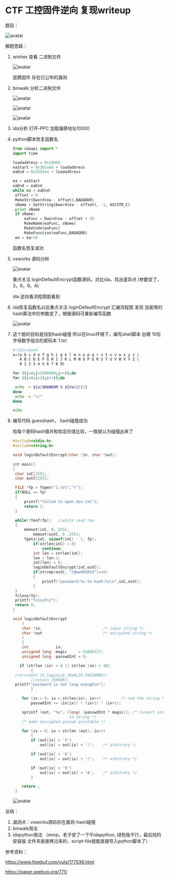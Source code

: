 # CTF 工控固件逆向 复现writeup

题目：

![avatar](./images/CTF-工控固件逆向-复现writeup/1.png)

解题思路：

1. winhex 查看 二进制文件

   ![avatar](./images/CTF-工控固件逆向-复现writeup/2.png)

   

   昆腾固件 存在已公布的漏洞

2. binwalk 分析二进制文件

   ![avatar](./images/CTF-工控固件逆向-复现writeup/4.png)

   ![avatar](./images/CTF-工控固件逆向-复现writeup/5.png)

   ![avatar](./images/CTF-工控固件逆向-复现writeup/6.png)

3. ida分析 打开-PPC 加载偏移地址10000

   

4. python脚本恢复函数名

   ```python
   from idaapi import *
   import time
   
   loadaddress = 0x10000
   eaStart = 0x301e64 + loadaddress
   eaEnd = 0x3293a4 + loadaddress
   
   ea = eaStart
   eaEnd = eaEnd
   while ea < eaEnd:
   	offset = 0
   	MakeStr(Dword(ea - offset),BADADDR)
   	sName = GetString(Dword(ea - offset), -1, ASCSTR_C)
   	print sName
   	if sName:
   		eaFunc = Dword(ea - offset + 4)
   		MakeName(eaFunc, sName)
   		MakeCode(eaFunc)
   		MakeFunction(eaFunc,BADADDR)
   	ea = ea+16
   ```

    函数名恢复成功

5. vxworks 源码分析

   ![avatar](./images/CTF-工控固件逆向-复现writeup/vx.png)

   重点关注 loginDefaultEncrypt函数源码，对比ida，找出差异点 (参数变了，3，6，9，A)

    ida 逆向看流程图能看到

6. ida恢复函数名以后重点关注  loginDefaultEncrypt 汇编流程图 发现 加密用的hash算法中的参数变了，根据源码可重新编写函数

   ![avatar](./images/CTF-工控固件逆向-复现writeup/vxn.png)

7. 这个题的目标是找到hash碰撞 所以在linux环境下，编写shell脚本  创建 10位字母数字组合的密码本 1.txt

   ```bash
   #!/bin/bash
   a=(a b c d e f g h i g k l m n o p q r s t u v w x y z \
      A B C D E F G H I J K L M N O P Q R S T U V W X Y Z \
      0 1 2 3 4 5 6 7 8 9)
   
   for ((j=0;j<1000000;j++));do
   for ((i=0;i<10;i++));do
   
   	echo -n ${a[$RANDOM % ${#a[@]}]}
   done
   	echo -e "\r"
   done
   
   echo
   ```

8. 编写代码 guesshash， hash碰撞成功

    给每个密码hash值并和给定的值比较，一致就认为碰撞出来了

   ```c
   #include<stdio.h>
   #include<string.h>
   
   void loginDefaultEncrypt(char *in, char *out);
       
   int main()
   {
   	char inC[255];
   	char outC[255];
   
   	FILE *fp = fopen("1.txt","r");
   	if(NULL == fp)
   	{
   		printf("failed to open dos.txt");
   		return 1;
   	}
   
   	while(!feof(fp))   //while read row
   	{
   		memset(inC, 0, 255);
   			memset(outC, 0 ,255);
   		fgets(inC, sizeof(inC) - 1, fp);
   			if(strlen(inC) < 8)
   				continue;
   			int len = strlen(inC);
   			len = len-2;
   			inC[len] = 0;
   			loginDefaultEncrypt(inC,outC);
   			if(strcmp(outC, "cQwwddSRxS")==0)
   			{
   				printf("password:%s to hash:%s\n",inC,outC);
   			}
   	}
   	fclose(fp);
   	printf("finish\n");
   	return 0;
   }
   
   void loginDefaultEncrypt
       (
       char *in,                           /* input string */
       char *out                           /* encrypted string */
       )
       {
       int            ix;
       unsigned long  magic     = 31695317;
       unsigned long  passwdInt = 0;
   
      if (strlen (in) < 8 || strlen (in) > 40)
           {
   	//errnoSet (S_loginLib_INVALID_PASSWORD);
           //return (ERROR);
   	printf("password is not long enough\n");
           }
   
       for (ix = 0; ix < strlen(in); ix++)         /* sum the string */
           passwdInt += (in[ix]) * (ix+1) ^ (ix+1);
   
       sprintf (out, "%u", (long) (passwdInt * magic)); /* convert interger
   							to string */
       /* make encrypted passwd printable */
   
       for (ix = 0; ix < strlen (out); ix++)
           {
           if (out[ix] < '3')
               out[ix] = out[ix] + '!';    /* arbitrary */
   
           if (out[ix] < '6')
               out[ix] = out[ix] + '/';    /* arbitrary */
   
           if (out[ix] < '9')
               out[ix] = out[ix] + 'A';    /* arbitrary */
           }
   
       return ;
    }
   ```

   ![avatar](./images/CTF-工控固件逆向-复现writeup/13.png)

总结：

1. 漏洞点：vxworks源码存在漏洞-hash碰撞
2. binwalk用法
3. idapython用法 （mmp，老子安了一下午idapython, 绿色版不行，最后找的 安装版 文件夹直接拷过来的，script-file就能直接导入python脚本了）

参考资料：

https://www.freebuf.com/vuls/177036.html

https://paper.seebug.org/771/